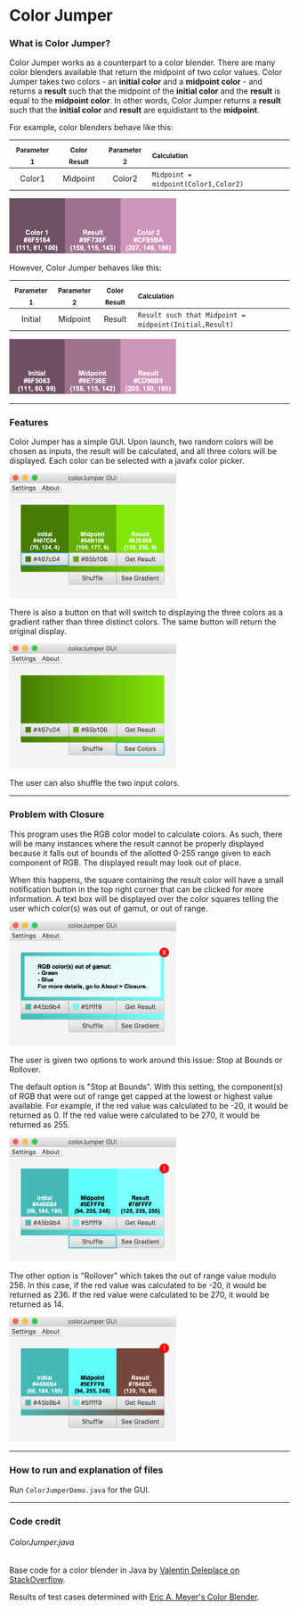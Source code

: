 # Color Jumper

### What is Color Jumper?

Color Jumper works as a counterpart to a color blender. There are many color blenders available that return the midpoint of two color values. Color Jumper takes two colors - an **initial color** and a **midpoint color** - and returns a **result** such that the midpoint of the **initial color** and the **result** is equal to the **midpoint color**. In other words, Color Jumper returns a **result** such that the **initial color** and **result** are equidistant to the **midpoint**.

For example, color blenders behave like this:

 <sub>Parameter 1</sub> | <sub>Color Result</sub>| <sub>Parameter 2</sub> | <sub>Calculation</sub>
:----------------------:|:----------------------:|:----------------------:|:-----------
 Color1                 | Midpoint               | Color2                 | `Midpoint = midpoint(Color1,Color2)`

<img src="/README_images/color_blenders.png" width="300" />

However, Color Jumper behaves like this:

 <sub>Parameter 1</sub> | <sub>Parameter 2</sub> | <sub>Color Result</sub> | <sub>Calculation</sub>
:----------------------:|:----------------------:|:-----------------------:|:-----------
 Initial                | Midpoint               | Result                  | `Result such that Midpoint = midpoint(Initial,Result)`

<img src="/README_images/colorJumper.png" width="300" />

---

### Features

Color Jumper has a simple GUI. Upon launch, two random colors will be chosen as inputs, the result will be calculated, and all three colors will be displayed. Each color can be selected with a javafx color picker.

<img src="/README_images/see_colors.png" width="300" />

There is also a button on that will switch to displaying the three colors as a gradient rather than three distinct colors. The same button will return the original display.

<img src="/README_images/see_gradient.png" width="300" />

The user can also shuffle the two input colors.

---

### Problem with Closure

This program uses the RGB color model to calculate colors. As such, there will be many instances where the result cannot be properly displayed because it falls out of bounds of the allotted 0-255 range given to each component of RGB. The displayed result may look out of place.

When this happens, the square containing the result color will have a small notification button in the top right corner that can be clicked for more information. A text box will be displayed over the color squares telling the user which color(s) was out of gamut, or out of range.

<img src="/README_images/stop_at_bounds_out_of_gamut.png" width="300" />

The user is given two options to work around this issue: Stop at Bounds or Rollover.

The default option is "Stop at Bounds". With this setting, the component(s) of RGB that were out of range get capped at the lowest or highest value available. For example, if the red value was calculated to be -20, it would be returned as 0. If the red value were calculated to be 270, it would be returned as 255.

<img src="/README_images/stop_at_bounds.png" width="300" />

The other option is "Rollover" which takes the out of range value modulo 256. In this case, if the red value was calculated to be -20, it would be returned as 236. If the red value were calculated to be 270, it would be returned as 14.

<img src="/README_images/rollover.png" width="300" />

---

### How to run and explanation of files

Run `ColorJumperDemo.java` for the GUI.

---

### Code credit

###### ColorJumper.java
Base code for a color blender in Java by [Valentin Deleplace on StackOverflow].

Results of test cases determined with [Eric A. Meyer's Color Blender].




[Valentin Deleplace on StackOverflow]: https://stackoverflow.com/a/14482509
[Eric A. Meyer's Color Blender]: https://meyerweb.com/eric/tools/color-blend/
